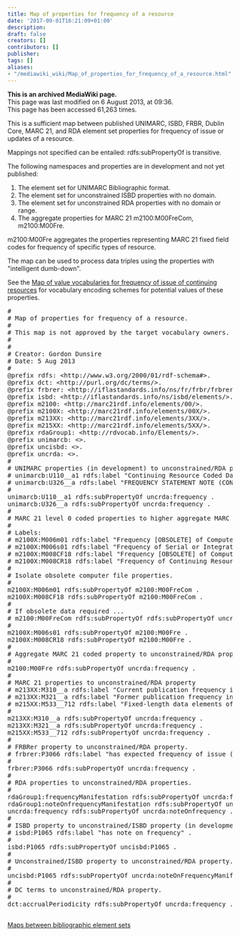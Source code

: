 ```yaml
---
title: Map of properties for frequency of a resource
date: '2017-09-01T16:21:09+01:00'
description: 
draft: false
creators: []
contributors: []
publisher: 
tags: []
aliases:
- "/mediawiki_wiki/Map_of_properties_for_frequency_of_a_resource.html"
---
```


 **This is an archived MediaWiki page.**  
This page was last modified on 6 August 2013, at 09:36.  
This page has been accessed 61,263 times.

This is a sufficient map between published UNIMARC, ISBD, FRBR, Dublin Core, MARC 21, and RDA element set properties for frequency of issue or updates of a resource.

Mappings not specified can be entailed: rdfs:subPropertyOf is transitive.

The following namespaces and properties are in development and not yet published:

1. The element set for UNIMARC Bibliographic format.
2. The element set for unconstrained ISBD properties with no domain.
3. The element set for unconstrained RDA properties with no domain or range.
4. The aggregate properties for MARC 21 m2100:M00FreCom, m2100:M00Fre. 

m2100:M00Fre aggregates the properties representing MARC 21 fixed field codes for frequency of specific types of resource.

The map can be used to process data triples using the properties with "intelligent dumb-down".

See the [Map of value vocabularies for frequency of issue of continuing resources](/mediawiki_wiki/Map_of_value_vocabularies_for_frequency_of_issue_of_continuing_resources.md) for vocabulary encoding schemes for potential values of these properties.

<pre>
#
# Map of properties for frequency of a resource.
#
# This map is not approved by the target vocabulary owners.
#
#
# Creator: Gordon Dunsire
# Date: 5 Aug 2013
#
@prefix rdfs: &lt;http://www.w3.org/2000/01/rdf-schema#&gt;.
@prefix dct: &lt;http://purl.org/dc/terms/&gt;.
@prefix frbrer: &lt;http://iflastandards.info/ns/fr/frbr/frbrer/&gt;.
@prefix isbd: &lt;http://iflastandards.info/ns/isbd/elements/&gt;.
@prefix m2100: &lt;http://marc21rdf.info/elements/00/&gt;.
@prefix m2100X: &lt;http://marc21rdf.info/elements/00X/&gt;.
@prefix m213XX: &lt;http://marc21rdf.info/elements/3XX/&gt;.
@prefix m215XX: &lt;http://marc21rdf.info/elements/5XX/&gt;.
@prefix rdaGroup1: &lt;http://rdvocab.info/Elements/&gt;.
@prefix unimarcb: &lt;&gt;.
@prefix uncisbd: &lt;&gt;.
@prefix uncrda: &lt;&gt;.
#
# UNIMARC properties (in development) to unconstrained/RDA property.
# unimarcb:U110__a1 rdfs:label "Continuing Resource Coded Data: Frequency of issue"
# unimarcb:U326__a rdfs:label "FREQUENCY STATEMENT NOTE (CONTINUING RESOURCES): Frequency" .
#
unimarcb:U110__a1 rdfs:subPropertyOf uncrda:frequency .
unimarcb:U326__a rdfs:subPropertyOf uncrda:frequency .
#
# MARC 21 level 0 coded properties to higher aggregate MARC 21 coded properties (in development).
#
# Labels:
# m2100X:M006m01 rdfs:label "Frequency [OBSOLETE] of Computer file or Electronic resource" .
# m2100X:M006s01 rdfs:label "Frequency of Serial or Integrating resource" .
# m2100X:M008CF18 rdfs:label "Frequency [OBSOLETE] of Computer Files" .
# m2100X:M008CR18 rdfs:label "Frequency of Continuing Resources" .
#
# Isolate obsolete computer file properties.
#
m2100X:M006m01 rdfs:subPropertyOf m2100:M00FreCom .
m2100X:M008CF18 rdfs:subPropertyOf m2100:M00FreCom .
#
# If obsolete data required ...
# m2100:M00FreCom rdfs:subPropertyOf rdfs:subPropertyOf uncrda:frequency . .
#
m2100X:M006s01 rdfs:subPropertyOf m2100:M00Fre .
m2100X:M008CR18 rdfs:subPropertyOf m2100:M00Fre .
#
# Aggregate MARC 21 coded property to unconstrained/RDA property
# 
m2100:M00Fre rdfs:subPropertyOf uncrda:frequency .
#
# MARC 21 properties to unconstrained/RDA property
# m213XX:M310__a rdfs:label "Current publication frequency in Current Publication Frequency" .
# m213XX:M321__a rdfs:label "Former publication frequency in Former Publication Frequency" .
# m215XX:M533__712 rdfs:label "Fixed-length data elements of reproduction: Frequency in Reproduction Note" .
#
m213XX:M310__a rdfs:subPropertyOf uncrda:frequency .
m213XX:M321__a rdfs:subPropertyOf uncrda:frequency .
m215XX:M533__712 rdfs:subPropertyOf uncrda:frequency .
#
# FRBRer property to unconstrained/RDA property.
# frbrer:P3066 rdfs:label "has expected frequency of issue (serial)" .
#
frbrer:P3066 rdfs:subPropertyOf uncrda:frequency .
#
# RDA properties to unconstrained/RDA properties.
#
rdaGroup1:frequencyManifestation rdfs:subPropertyOf uncrda:frequency .
rdaGroup1:noteOnfrequencyManifestation rdfs:subPropertyOf uncrda:noteOnfrequency .
uncrda:frequency rdfs:subPropertyOf uncrda:noteOnfrequency .
#
# ISBD property to unconstrained/ISBD property (in development).
# isbd:P1065 rdfs:label "has note on frequency" .
#
isbd:P1065 rdfs:subPropertyOf uncisbd:P1065 .
#
# Unconstrained/ISBD property to unconstrained/RDA property.
#
uncisbd:P1065 rdfs:subPropertyOf uncrda:noteOnFrequencyManifestation .
#
# DC terms to unconstrained/RDA property.
#
dct:accrualPeriodicity rdfs:subPropertyOf uncrda:frequency .

</pre>

[Maps between bibliographic element sets](/mediawiki_wiki/Maps_between_bibliographic_element_sets.md)

